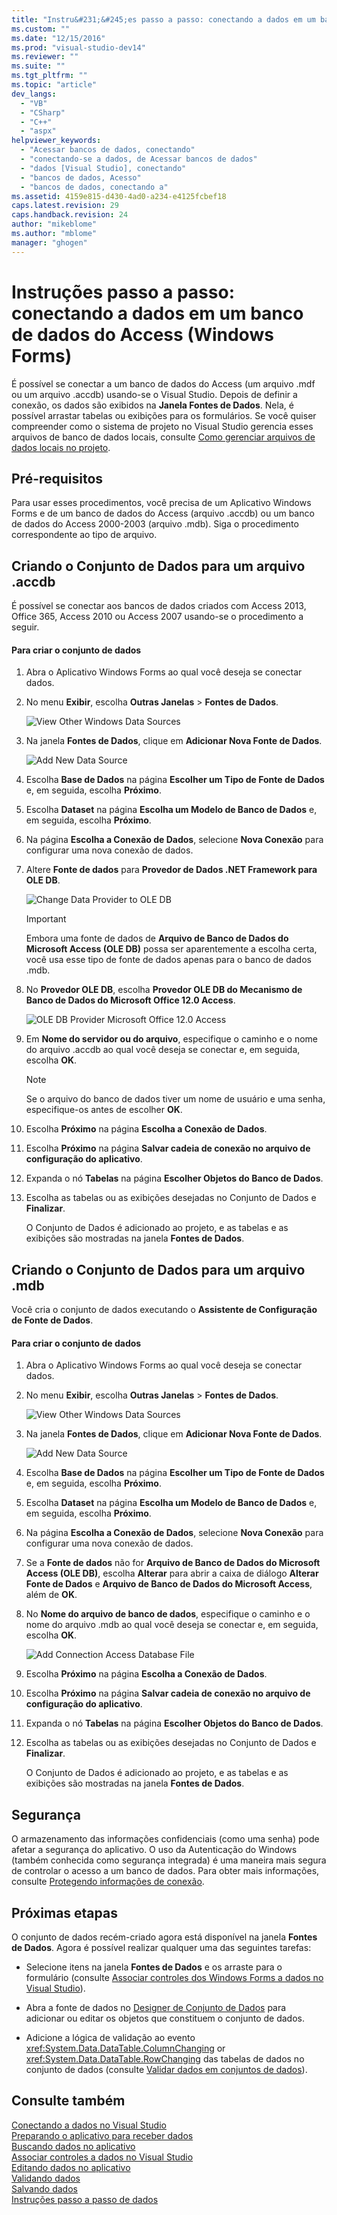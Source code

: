 ```yaml
---
title: "Instru&#231;&#245;es passo a passo: conectando a dados em um banco de dados do Access (Windows Forms) | Microsoft Docs"
ms.custom: ""
ms.date: "12/15/2016"
ms.prod: "visual-studio-dev14"
ms.reviewer: ""
ms.suite: ""
ms.tgt_pltfrm: ""
ms.topic: "article"
dev_langs: 
  - "VB"
  - "CSharp"
  - "C++"
  - "aspx"
helpviewer_keywords: 
  - "Acessar bancos de dados, conectando"
  - "conectando-se a dados, de Acessar bancos de dados"
  - "dados [Visual Studio], conectando"
  - "bancos de dados, Acesso"
  - "bancos de dados, conectando a"
ms.assetid: 4159e815-d430-4ad0-a234-e4125fcbef18
caps.latest.revision: 29
caps.handback.revision: 24
author: "mikeblome"
ms.author: "mblome"
manager: "ghogen"
---
```

# Instru&#231;&#245;es passo a passo: conectando a dados em um banco de dados do Access (Windows Forms)
É possível se conectar a um banco de dados do Access \(um arquivo .mdf ou um arquivo .accdb\) usando\-se o Visual Studio.  Depois de definir a conexão, os dados são exibidos na **Janela Fontes de Dados**.  Nela, é possível arrastar tabelas ou exibições para os formulários.  Se você quiser compreender como o sistema de projeto no Visual Studio gerencia esses arquivos de banco de dados locais, consulte [Como gerenciar arquivos de dados locais no projeto](../data-tools/how-to-manage-local-data-files-in-your-project.md).  
  
## Pré-requisitos  
 Para usar esses procedimentos, você precisa de um Aplicativo Windows Forms e de um banco de dados do Access \(arquivo .accdb\) ou um banco de dados do Access 2000\-2003 \(arquivo .mdb\).  Siga o procedimento correspondente ao tipo de arquivo.  
  
## Criando o Conjunto de Dados para um arquivo .accdb  
 É possível se conectar aos bancos de dados criados com Access 2013, Office 365, Access 2010 ou Access 2007 usando\-se o procedimento a seguir.  
  
#### Para criar o conjunto de dados  
  
1.  Abra o Aplicativo Windows Forms ao qual você deseja se conectar dados.  
  
2.  No menu **Exibir**, escolha **Outras Janelas** \> **Fontes de Dados**.  
  
     ![View Other Windows Data Sources](~/data-tools/media/viewdatasources.png "ViewDataSources")  
  
3.  Na janela **Fontes de Dados**, clique em **Adicionar Nova Fonte de Dados**.  
  
     ![Add New Data Source](~/data-tools/media/dataaddnewdatasource.png "dataAddNewDataSource")  
  
4.  Escolha **Base de Dados** na página **Escolher um Tipo de Fonte de Dados** e, em seguida, escolha **Próximo**.  
  
5.  Escolha **Dataset** na página **Escolha um Modelo de Banco de Dados** e, em seguida, escolha **Próximo**.  
  
6.  Na página **Escolha a Conexão de Dados**, selecione **Nova Conexão** para configurar uma nova conexão de dados.  
  
7.  Altere **Fonte de dados** para **Provedor de Dados .NET Framework para OLE DB**.  
  
     ![Change Data Provider to OLE DB](../data-tools/media/datachangedatasourceoledb.png "dataChangeDataSourceOLEDB")  
  
    > [!IMPORTANT]
    >  Embora uma fonte de dados de **Arquivo de Banco de Dados do Microsoft Access \(OLE DB\)** possa ser aparentemente a escolha certa, você usa esse tipo de fonte de dados apenas para o banco de dados .mdb.  
  
8.  No **Provedor OLE DB**, escolha **Provedor OLE DB do Mecanismo de Banco de Dados do Microsoft Office 12.0 Access**.  
  
     ![OLE DB Provider Microsoft Office 12.0 Access](../data-tools/media/dataoledbprovideroffice12access.png "dataOLEDBProviderOffice12Access")  
  
9. Em **Nome do servidor ou do arquivo**, especifique o caminho e o nome do arquivo .accdb ao qual você deseja se conectar e, em seguida, escolha **OK**.  
  
    > [!NOTE]
    >  Se o arquivo do banco de dados tiver um nome de usuário e uma senha, especifique\-os antes de escolher **OK**.  
  
10. Escolha **Próximo** na página **Escolha a Conexão de Dados**.  
  
11. Escolha **Próximo** na página **Salvar cadeia de conexão no arquivo de configuração do aplicativo**.  
  
12. Expanda o nó **Tabelas** na página **Escolher Objetos do Banco de Dados**.  
  
13. Escolha as tabelas ou as exibições desejadas no Conjunto de Dados e **Finalizar**.  
  
     O Conjunto de Dados é adicionado ao projeto, e as tabelas e as exibições são mostradas na janela **Fontes de Dados**.  
  
## Criando o Conjunto de Dados para um arquivo .mdb  
 Você cria o conjunto de dados executando o **Assistente de Configuração de Fonte de Dados**.  
  
#### Para criar o conjunto de dados  
  
1.  Abra o Aplicativo Windows Forms ao qual você deseja se conectar dados.  
  
2.  No menu **Exibir**, escolha **Outras Janelas** \> **Fontes de Dados**.  
  
     ![View Other Windows Data Sources](~/data-tools/media/viewdatasources.png "ViewDataSources")  
  
3.  Na janela **Fontes de Dados**, clique em **Adicionar Nova Fonte de Dados**.  
  
     ![Add New Data Source](~/data-tools/media/dataaddnewdatasource.png "dataAddNewDataSource")  
  
4.  Escolha **Base de Dados** na página **Escolher um Tipo de Fonte de Dados** e, em seguida, escolha **Próximo**.  
  
5.  Escolha **Dataset** na página **Escolha um Modelo de Banco de Dados** e, em seguida, escolha **Próximo**.  
  
6.  Na página **Escolha a Conexão de Dados**, selecione **Nova Conexão** para configurar uma nova conexão de dados.  
  
7.  Se a **Fonte de dados** não for **Arquivo de Banco de Dados do Microsoft Access \(OLE DB\)**, escolha **Alterar** para abrir a caixa de diálogo **Alterar Fonte de Dados** e **Arquivo de Banco de Dados do Microsoft Access**, além de **OK**.  
  
8.  No **Nome do arquivo de banco de dados**, especifique o caminho e o nome do arquivo .mdb ao qual você deseja se conectar e, em seguida, escolha **OK**.  
  
     ![Add Connection Access Database File](../data-tools/media/dataaddconnectionaccessmdb.png "dataAddConnectionAccessMDB")  
  
9. Escolha **Próximo** na página **Escolha a Conexão de Dados**.  
  
10. Escolha **Próximo** na página **Salvar cadeia de conexão no arquivo de configuração do aplicativo**.  
  
11. Expanda o nó **Tabelas** na página **Escolher Objetos do Banco de Dados**.  
  
12. Escolha as tabelas ou as exibições desejadas no Conjunto de Dados e **Finalizar**.  
  
     O Conjunto de Dados é adicionado ao projeto, e as tabelas e as exibições são mostradas na janela **Fontes de Dados**.  
  
## Segurança  
 O armazenamento das informações confidenciais \(como uma senha\) pode afetar a segurança do aplicativo.  O uso da Autenticação do Windows \(também conhecida como segurança integrada\) é uma maneira mais segura de controlar o acesso a um banco de dados.  Para obter mais informações, consulte [Protegendo informações de conexão](../Topic/Protecting%20Connection%20Information.md).  
  
## Próximas etapas  
 O conjunto de dados recém\-criado agora está disponível na janela **Fontes de Dados**.  Agora é possível realizar qualquer uma das seguintes tarefas:  
  
-   Selecione itens na janela **Fontes de Dados** e os arraste para o formulário \(consulte [Associar controles dos Windows Forms a dados no Visual Studio](../data-tools/bind-windows-forms-controls-to-data-in-visual-studio.md)\).  
  
-   Abra a fonte de dados no [Designer de Conjunto de Dados](../data-tools/creating-and-editing-typed-datasets.md) para adicionar ou editar os objetos que constituem o conjunto de dados.  
  
-   Adicione a lógica de validação ao evento <xref:System.Data.DataTable.ColumnChanging> or <xref:System.Data.DataTable.RowChanging> das tabelas de dados no conjunto de dados \(consulte [Validar dados em conjuntos de dados](../data-tools/validate-data-in-datasets.md)\).  
  
## Consulte também  
 [Conectando a dados no Visual Studio](../data-tools/connecting-to-data-in-visual-studio.md)   
 [Preparando o aplicativo para receber dados](../Topic/Preparing%20Your%20Application%20to%20Receive%20Data.md)   
 [Buscando dados no aplicativo](../data-tools/fetching-data-into-your-application.md)   
 [Associar controles a dados no Visual Studio](../data-tools/bind-controls-to-data-in-visual-studio.md)   
 [Editando dados no aplicativo](../data-tools/editing-data-in-your-application.md)   
 [Validando dados](../Topic/Validating%20Data.md)   
 [Salvando dados](../data-tools/saving-data.md)   
 [Instruções passo a passo de dados](../Topic/Data%20Walkthroughs.md)